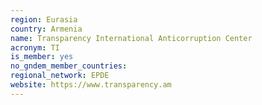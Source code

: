 ```yaml
---
region: Eurasia
country: Armenia
name: Transparency International Anticorruption Center
acronym: TI
is_member: yes
no_gndem_member_countries:
regional_network: EPDE
website: https://www.transparency.am
---
```

